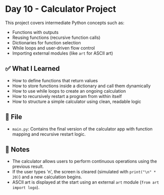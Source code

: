 # Day 10 - Calculator Project

This project covers intermediate Python concepts such as:
- Functions with outputs
- Reusing functions (recursive function calls)
- Dictionaries for function selection
- While loops and user-driven flow control
- Importing external modules (like `art` for ASCII art)

## ✅ What I Learned
- How to define functions that return values
- How to store functions inside a dictionary and call them dynamically
- How to use while loops to create an ongoing calculation
- How to recursively restart a program from within itself
- How to structure a simple calculator using clean, readable logic

## 📁 File
- `main.py`: Contains the final version of the calculator app with function mapping and recursive restart logic.

## 📝 Notes
- The calculator allows users to perform continuous operations using the previous result.
- If the user types 'n', the screen is cleared (simulated with `print("\n" * 20)`) and a new calculation begins.
- ASCII art is displayed at the start using an external `art` module (`from art import logo`).